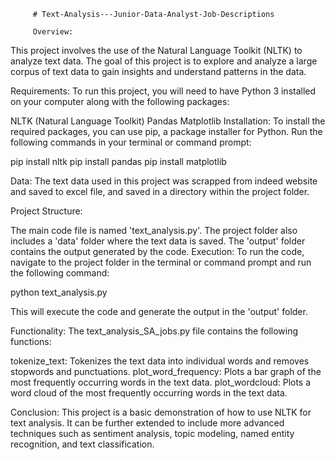          # Text-Analysis---Junior-Data-Analyst-Job-Descriptions
         
         Overview:
This project involves the use of the Natural Language Toolkit (NLTK) to analyze text data. The goal of this project is to explore and analyze a large corpus of text data to gain insights and understand patterns in the data.

Requirements:
To run this project, you will need to have Python 3 installed on your computer along with the following packages:

NLTK (Natural Language Toolkit)
Pandas
Matplotlib
Installation:
To install the required packages, you can use pip, a package installer for Python. Run the following commands in your terminal or command prompt:

pip install nltk
pip install pandas
pip install matplotlib

Data:
The text data used in this project was scrapped from indeed website and saved to excel file, and saved in a directory within the project folder.

Project Structure:

The main code file is named 'text_analysis.py'.
The project folder also includes a 'data' folder where the text data is saved.
The 'output' folder contains the output generated by the code.
Execution:
To run the code, navigate to the project folder in the terminal or command prompt and run the following command:

python text_analysis.py

This will execute the code and generate the output in the 'output' folder.

Functionality:
The text_analysis_SA_jobs.py file contains the following functions:

tokenize_text: Tokenizes the text data into individual words and removes stopwords and punctuations.
plot_word_frequency: Plots a bar graph of the most frequently occurring words in the text data.
plot_wordcloud: Plots a word cloud of the most frequently occurring words in the text data.

Conclusion:
This project is a basic demonstration of how to use NLTK for text analysis. It can be further extended to include more advanced techniques such as sentiment analysis, topic modeling, named entity recognition, and text classification.
